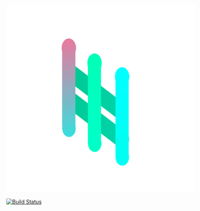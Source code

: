 <p align="center">
  <img height="500px" src="fence.png">
</p>

[![Build Status](https://travis-ci.org/LeeviKopakkala/Fence.svg?branch=master)](https://travis-ci.org/LeeviKopakkala/Fence.svg?branch=master)
